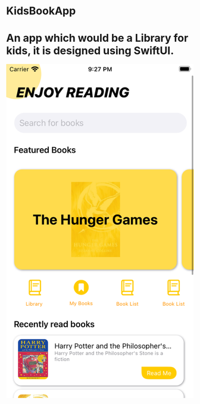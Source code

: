 # KidsBookApp

# An app which would be a Library for kids, it is designed using SwiftUI. 

![alt text](https://github.com/deepaksingh4/KidsBookApp/blob/main/Screenshots/App%20Home.png?raw=true)
